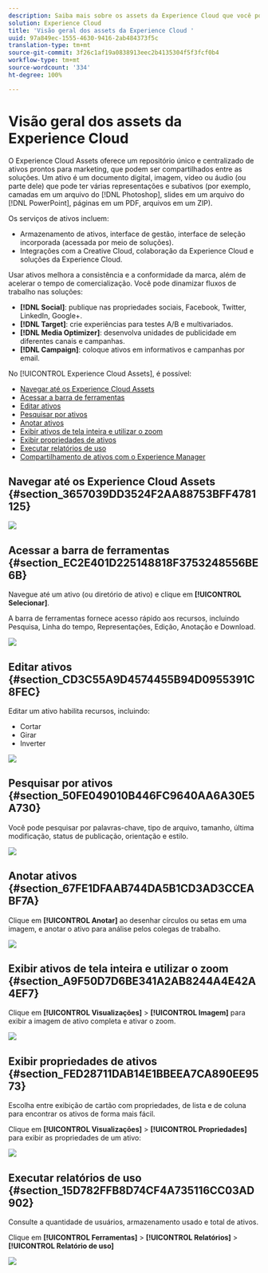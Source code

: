 ```yaml
---
description: Saiba mais sobre os assets da Experience Cloud que você pode compartilhar nas soluções.
solution: Experience Cloud
title: 'Visão geral dos assets da Experience Cloud '
uuid: 97a849ec-1555-4630-9416-2ab484373f5c
translation-type: tm+mt
source-git-commit: 3f26c1af19a0838913eec2b4135304f5f3fcf0b4
workflow-type: tm+mt
source-wordcount: '334'
ht-degree: 100%

---
```



# Visão geral dos assets da Experience Cloud

O Experience Cloud Assets oferece um repositório único e centralizado de ativos prontos para marketing, que podem ser compartilhados entre as soluções. Um ativo é um documento digital, imagem, vídeo ou áudio (ou parte dele) que pode ter várias representações e subativos (por exemplo, camadas em um arquivo do [!DNL Photoshop], slides em um arquivo do [!DNL PowerPoint], páginas em um PDF, arquivos em um ZIP).

Os serviços de ativos incluem:

* Armazenamento de ativos, interface de gestão, interface de seleção incorporada (acessada por meio de soluções).
* Integrações com a Creative Cloud, colaboração da Experience Cloud e soluções da Experience Cloud.

Usar ativos melhora a consistência e a conformidade da marca, além de acelerar o tempo de comercialização. Você pode dinamizar fluxos de trabalho nas soluções:

* **[!DNL Social]**: publique nas propriedades sociais, Facebook, Twitter, LinkedIn, Google+.
* **[!DNL Target]**: crie experiências para testes A/B e multivariados.
* **[!DNL Media Optimizer]**: desenvolva unidades de publicidade em diferentes canais e campanhas.
* **[!DNL Campaign]**: coloque ativos em informativos e campanhas por email.

No [!UICONTROL Experience Cloud Assets], é possível:

* [Navegar até os Experience Cloud Assets](../experience-cloud-assets/experience-cloud-assets.md#section_3657039DD3524F2AA88753BFF4781125)
* [Acessar a barra de ferramentas](../experience-cloud-assets/experience-cloud-assets.md#section_EC2E401D225148818F3753248556BE6B)
* [Editar ativos](../experience-cloud-assets/experience-cloud-assets.md#section_CD3C55A9D4574455B94D0955391C8FEC)
* [Pesquisar por ativos](../experience-cloud-assets/experience-cloud-assets.md#section_50FE049010B446FC9640AA6A30E5A730)
* [Anotar ativos](../experience-cloud-assets/experience-cloud-assets.md#section_67FE1DFAAB744DA5B1CD3AD3CCEABF7A)
* [Exibir ativos de tela inteira e utilizar o zoom](../experience-cloud-assets/experience-cloud-assets.md#section_A9F50D7D6BE341A2AB8244A4E42A4EF7)
* [Exibir propriedades de ativos](../experience-cloud-assets/experience-cloud-assets.md#section_FED28711DAB14E1BBEEA7CA890EE9573)
* [Executar relatórios de uso](../experience-cloud-assets/experience-cloud-assets.md#section_15D782FFB8D74CF4A735116CC03AD902)
* [Compartilhamento de ativos com o Experience Manager](../experience-cloud-assets/experience-cloud-assets.md#section_45C1B72F4D274F54BC6CCB64D2580AC5)

## Navegar até os Experience Cloud Assets {#section_3657039DD3524F2AA88753BFF4781125}

![](assets/asset-nav.png)

## Acessar a barra de ferramentas {#section_EC2E401D225148818F3753248556BE6B}

Navegue até um ativo (ou diretório de ativo) e clique em **[!UICONTROL Selecionar]**.

A barra de ferramentas fornece acesso rápido aos recursos, incluindo Pesquisa, Linha do tempo, Representações, Edição, Anotação e Download.

![](assets/asset-tools.png)

## Editar ativos {#section_CD3C55A9D4574455B94D0955391C8FEC}

Editar um ativo habilita recursos, incluindo:

* Cortar
* Girar
* Inverter

![](assets/asset-edit.png)

## Pesquisar por ativos {#section_50FE049010B446FC9640AA6A30E5A730}

Você pode pesquisar por palavras-chave, tipo de arquivo, tamanho, última modificação, status de publicação, orientação e estilo.

![](assets/asset-search.png)

## Anotar ativos {#section_67FE1DFAAB744DA5B1CD3AD3CCEABF7A}

Clique em **[!UICONTROL Anotar]** ao desenhar círculos ou setas em uma imagem, e anotar o ativo para análise pelos colegas de trabalho.

![](assets/assets-annotate.png)

## Exibir ativos de tela inteira e utilizar o zoom {#section_A9F50D7D6BE341A2AB8244A4E42A4EF7}

Clique em **[!UICONTROL Visualizações]** > **[!UICONTROL Imagem]** para exibir a imagem de ativo completa e ativar o zoom.

![](assets/asset-zoom.png)

## Exibir propriedades de ativos {#section_FED28711DAB14E1BBEEA7CA890EE9573}

Escolha entre exibição de cartão com propriedades, de lista e de coluna para encontrar os ativos de forma mais fácil.

Clique em **[!UICONTROL Visualizações]** > **[!UICONTROL Propriedades]** para exibir as propriedades de um ativo:

![](assets/asset-properties.png)

## Executar relatórios de uso {#section_15D782FFB8D74CF4A735116CC03AD902}

Consulte a quantidade de usuários, armazenamento usado e total de ativos.

Clique em **[!UICONTROL Ferramentas]** > **[!UICONTROL Relatórios]** > **[!UICONTROL Relatório de uso]**

![](assets/assets-usage-report.png)
